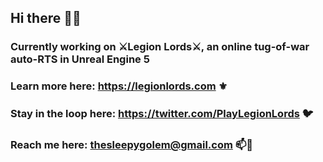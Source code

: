 ## Hi there 👋🐲

### Currently working on ⚔️Legion Lords⚔️, an online tug-of-war auto-RTS in Unreal Engine 5

### Learn more here: https://legionlords.com ⚜️

### Stay in the loop here: https://twitter.com/PlayLegionLords 🐦

### Reach me here: thesleepygolem@gmail.com 📫🦔
